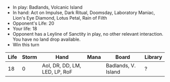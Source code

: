 - In play: Badlands, Volcanic Island
- In hand: Act on Impulse, Dark Ritual, Doomsday, Laboratory Maniac, Lion's Eye
  Diamond, Lotus Petal, Rain of Filth
- Opponent's Life: 20
- Your life: 18
- Opponent has a Leyline of Sanctity in play, no other relevant interaction. You
  have no land drop available.
- Win this turn

| Life | Storm | Hand                          | Mana | Board               | Library |
| ---- | ----- | ----------------------------- | ---- | ------------------- | ------- |
| 18   | 0     | AoI, DR, DD, LM, LED, LP, RoF |      | Badlands, V. Island | ?       |
